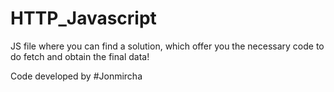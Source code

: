 # HTTP_Javascript

JS file where you can find a solution, which offer you the necessary code to do fetch and obtain the final data!

Code developed by #Jonmircha
